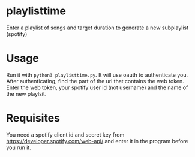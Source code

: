 # playlisttime
Enter a playlist of songs and target duration to generate a new subplaylist (spotify)
# Usage
Run it with `python3 playlisttime.py`. It will use oauth to authenticate you. After authenticating, find the part of the url that
contains the web token.  Enter the web token, your spotify user id (not username) and the name of the new playlsit.
 # Requisites
You need a spotify client id and secret key from https://developer.spotify.com/web-api/ and enter it in the program before you run it.
